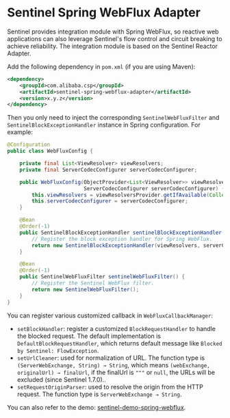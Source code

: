 # Sentinel Spring WebFlux Adapter

Sentinel provides integration module with Spring WebFlux, so reactive web applications can also leverage Sentinel's flow control
and circuit breaking to achieve reliability. The integration module is based on the Sentinel Reactor Adapter.

Add the following dependency in `pom.xml` (if you are using Maven):

```xml
<dependency>
    <groupId>com.alibaba.csp</groupId>
    <artifactId>sentinel-spring-webflux-adapter</artifactId>
    <version>x.y.z</version>
</dependency>
```

Then you only need to inject the corresponding `SentinelWebFluxFilter` and `SentinelBlockExceptionHandler` instance
in Spring configuration. For example:

```java
@Configuration
public class WebFluxConfig {

    private final List<ViewResolver> viewResolvers;
    private final ServerCodecConfigurer serverCodecConfigurer;

    public WebFluxConfig(ObjectProvider<List<ViewResolver>> viewResolversProvider,
                         ServerCodecConfigurer serverCodecConfigurer) {
        this.viewResolvers = viewResolversProvider.getIfAvailable(Collections::emptyList);
        this.serverCodecConfigurer = serverCodecConfigurer;
    }

    @Bean
    @Order(-1)
    public SentinelBlockExceptionHandler sentinelBlockExceptionHandler() {
        // Register the block exception handler for Spring WebFlux.
        return new SentinelBlockExceptionHandler(viewResolvers, serverCodecConfigurer);
    }

    @Bean
    @Order(-1)
    public SentinelWebFluxFilter sentinelWebFluxFilter() {
        // Register the Sentinel WebFlux filter.
        return new SentinelWebFluxFilter();
    }
}
```

You can register various customized callback in `WebFluxCallbackManager`:

- `setBlockHandler`: register a customized `BlockRequestHandler` to handle the blocked request. The default implementation is `DefaultBlockRequestHandler`, which returns default message like `Blocked by Sentinel: FlowException`.
- `setUrlCleaner`: used for normalization of URL. The function type is `(ServerWebExchange, String) → String`, which means `(webExchange, originalUrl) → finalUrl`, if the finalUrl is `"""` or `null`, the URLs will be excluded (since Sentinel 1.7.0)..
- `setRequestOriginParser`: used to resolve the origin from the HTTP request. The function type is `ServerWebExchange → String`.

You can also refer to the demo: [sentinel-demo-spring-webflux](https://github.com/alibaba/Sentinel/tree/master/sentinel-demo/sentinel-demo-spring-webflux).
